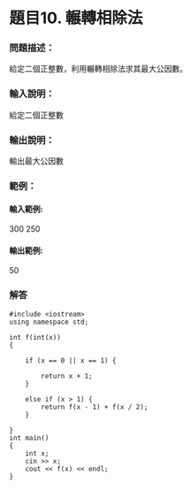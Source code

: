 # 題目10. 輾轉相除法
### 問題描述：
給定二個正整數，利用輾轉相除法求其最大公因數。

### 輸入說明：
給定二個正整數

### 輸出說明：
輸出最大公因數

### 範例：
#### 輸入範例:
300 250

#### 輸出範例:
50

### 解答
```
#include <iostream>
using namespace std;

int f(int(x))
{

    if (x == 0 || x == 1) {

        return x + 1;
    }

    else if (x > 1) {
        return f(x - 1) + f(x / 2);
    }

}
int main()
{
    int x;
    cin >> x;
    cout << f(x) << endl;
}
```

